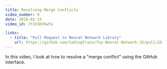 ```yaml
---
title: Resolving Merge Conflicts
video_number: 9
date: 2018-02-15
video_id: JtIX3HJKwfo

links:
  - title: "Pull Request to Neural Network Library"
    url: https://github.com/CodingTrain/Toy-Neural-Network-JS/pull/25
---
```


In this video, I look at how to resolve a "merge conflict" using the GitHub interface. 
